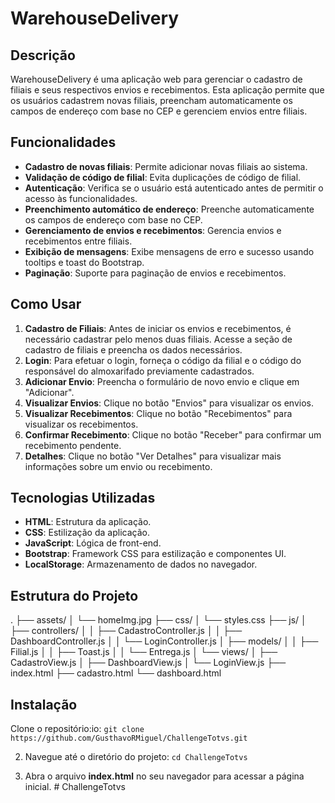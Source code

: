 # WarehouseDelivery

## Descrição

WarehouseDelivery é uma aplicação web para gerenciar o cadastro de filiais e seus respectivos envios e recebimentos. Esta aplicação permite que os usuários cadastrem novas filiais, preencham automaticamente os campos de endereço com base no CEP e gerenciem envios entre filiais.

## Funcionalidades

- **Cadastro de novas filiais**: Permite adicionar novas filiais ao sistema.
- **Validação de código de filial**: Evita duplicações de código de filial.
- **Autenticação**: Verifica se o usuário está autenticado antes de permitir o acesso às funcionalidades.
- **Preenchimento automático de endereço**: Preenche automaticamente os campos de endereço com base no CEP.
- **Gerenciamento de envios e recebimentos**: Gerencia envios e recebimentos entre filiais.
- **Exibição de mensagens**: Exibe mensagens de erro e sucesso usando tooltips e toast do Bootstrap.
- **Paginação**: Suporte para paginação de envios e recebimentos.

## Como Usar

1. **Cadastro de Filiais**: Antes de iniciar os envios e recebimentos, é necessário cadastrar pelo menos duas filiais. Acesse a seção de cadastro de filiais e preencha os dados necessários.
2. **Login**: Para efetuar o login, forneça o código da filial e o código do responsável do almoxarifado previamente cadastrados.
3. **Adicionar Envio**: Preencha o formulário de novo envio e clique em "Adicionar".
4. **Visualizar Envios**: Clique no botão "Envios" para visualizar os envios.
5. **Visualizar Recebimentos**: Clique no botão "Recebimentos" para visualizar os recebimentos.
6. **Confirmar Recebimento**: Clique no botão "Receber" para confirmar um recebimento pendente.
7. **Detalhes**: Clique no botão "Ver Detalhes" para visualizar mais informações sobre um envio ou recebimento.


## Tecnologias Utilizadas

- **HTML**: Estrutura da aplicação.
- **CSS**: Estilização da aplicação.
- **JavaScript**: Lógica de front-end.
- **Bootstrap**: Framework CSS para estilização e componentes UI.
- **LocalStorage**: Armazenamento de dados no navegador.


## Estrutura do Projeto
.
├── assets/
│   └── homeImg.jpg
├── css/
│   └── styles.css
├── js/
│   ├── controllers/
│   │   ├── CadastroController.js
│   │   ├── DashboardController.js
│   │   └── LoginController.js
│   ├── models/
│   │   ├── Filial.js
│   │   ├── Toast.js
│   │   └── Entrega.js
│   └── views/
│       ├── CadastroView.js
│       ├── DashboardView.js
│       └── LoginView.js
├── index.html
├── cadastro.html
└── dashboard.html


## Instalação

Clone o repositório:io:
   `git clone https://github.com/GusthavoRMiguel/ChallengeTotvs.git`

2. Navegue até o diretório do projeto:
   `cd ChallengeTotvs`

3. Abra o arquivo **index.html** no seu navegador para acessar a página inicial. # ChallengeTotvs




